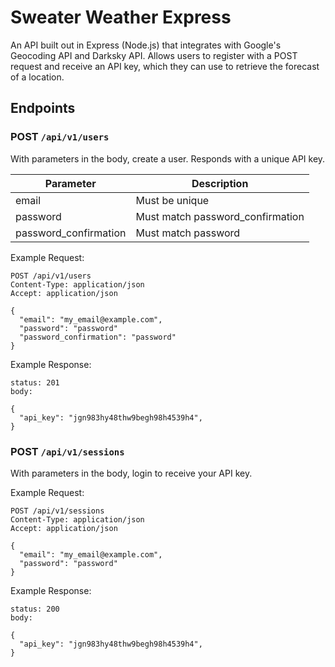 # Sweater Weather Express
An API built out in Express (Node.js) that integrates with Google's Geocoding API and Darksky API.  Allows users to register with a POST request and receive an API key, which they can use to retrieve the forecast of a location.

## Endpoints
### POST `/api/v1/users`
With parameters in the body, create a user.  Responds with a unique API key.

| Parameter  | Description                                |
|------------|--------------------------------------------|
| email       | Must be unique        |
| password | Must match password_confirmation        |
| password_confirmation | Must match password        |

Example Request:
```
POST /api/v1/users
Content-Type: application/json
Accept: application/json

{
  "email": "my_email@example.com",
  "password": "password"
  "password_confirmation": "password"
}
```

Example Response: 
```
status: 201
body:

{
  "api_key": "jgn983hy48thw9begh98h4539h4",
}
```

### POST `/api/v1/sessions`
With parameters in the body, login to receive your API key.

Example Request: 
```
POST /api/v1/sessions
Content-Type: application/json
Accept: application/json

{
  "email": "my_email@example.com",
  "password": "password"
}
```

Example Response:
```
status: 200
body:

{
  "api_key": "jgn983hy48thw9begh98h4539h4",
}
```
